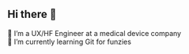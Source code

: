 ## Hi there 👋
🔭 I’m a UX/HF Engineer at a medical device company<br>
🌱 I’m currently learning Git for funzies
<!--
**ArsenioRodriguez/ArsenioRodriguez** is a ✨ _special_ ✨ repository because its `README.md` (this file) appears on your GitHub profile.

Here are some ideas to get you started:



- 👯 I’m looking to collaborate on ...
- 🤔 I’m looking for help with ...
- 💬 Ask me about ...
- 📫 How to reach me: ...
- 😄 Pronouns: ...
- ⚡ Fun fact: ...
-->
